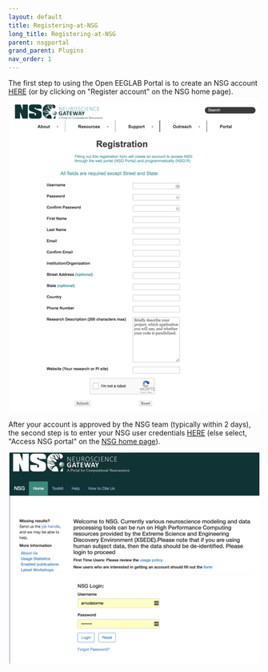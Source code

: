 ```yaml
---
layout: default
title: Registering-at-NSG
long_title: Registering-at-NSG
parent: nsgportal
grand_parent: Plugins
nav_order: 1
---
```

The first step to using the Open EEGLAB Portal is to create an NSG account [HERE](https://www.nsgportal.org/gest/reg.php) (or by clicking on "Register account" on the NSG home page).

<center>
<img src="https://github.com/nucleuscub/pop_nsg_wiki/blob/master/docs/img/500px-NSG11.png?raw=true" alt="drawing" width="500"/>
</center>

After your account is approved by the NSG team (typically within 2 days), the second step is to enter your NSG user credentials [HERE](https://nsgdev.sdsc.edu:8443/portal2/login!input.action) (else select, "Access NSG portal" on the [NSG home page](http://www.nsgportal.org/)).


<center>
<img src="https://github.com/nucleuscub/pop_nsg_wiki/blob/master/docs/img/500px-NSG2.png?raw=true" alt="drawing" width="500"/>
</center>